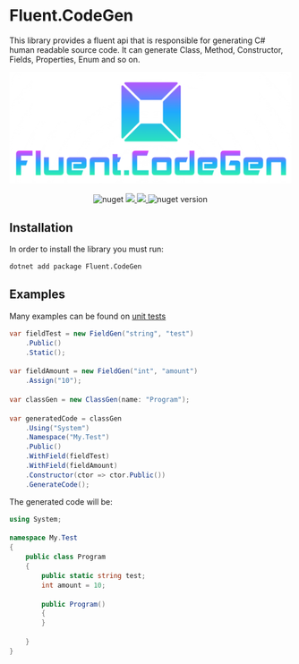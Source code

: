 # Fluent.CodeGen

This library provides a fluent api that is responsible for generating C# human readable source code. It can generate Class, Method, Constructor, Fields, Properties, Enum and so on.

<p align="center">
  <img src="resources/header.png">
</p>
<p align="center">
    <img alt="nuget" src="https://img.shields.io/nuget/dt/Fluent.CodeGen.svg">
    <a href="https://app.codacy.com?utm_source=gh&utm_medium=referral&utm_content=&utm_campaign=Badge_grade">
        <img src="https://app.codacy.com/project/badge/Grade/557bd5392ade4dcc89cd810df48ba103"/>
    </a>
    <a href="https://app.codacy.com?utm_source=gh&utm_medium=referral&utm_content=&utm_campaign=Badge_coverage">
        <img src="https://app.codacy.com/project/badge/Coverage/557bd5392ade4dcc89cd810df48ba103"/>
    </a>
    <img alt="nuget version" src="https://img.shields.io/nuget/v/Fluent.CodeGen.svg">
</p>


## Installation

In order to install the library you must run:

```sh
dotnet add package Fluent.CodeGen
```

## Examples

Many examples can be found on [unit tests](https://github.com/Alanep0922/Fluent.CodeGen/tree/main/Fluent.CodeGen.Tests)

```csharp
var fieldTest = new FieldGen("string", "test")
    .Public()
    .Static();

var fieldAmount = new FieldGen("int", "amount")
    .Assign("10");

var classGen = new ClassGen(name: "Program");

var generatedCode = classGen
    .Using("System")
    .Namespace("My.Test")
    .Public()
    .WithField(fieldTest)
    .WithField(fieldAmount)
    .Constructor(ctor => ctor.Public())
    .GenerateCode();
```

The generated code will be:

```csharp
using System;

namespace My.Test
{
    public class Program
    {
        public static string test;
        int amount = 10;

        public Program()
        {
        }

    }
}
```
